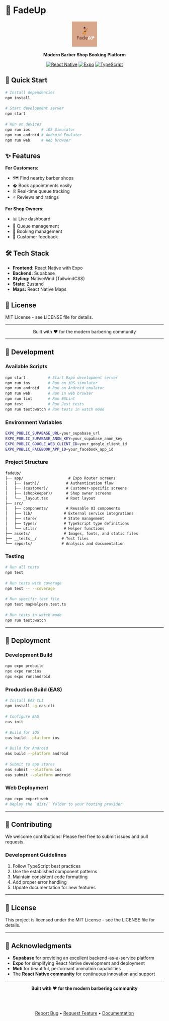 # 🔺 FadeUp

<div align="center">
  <img src="./assets/images/icon.png" alt="FadeUp Logo" width="80" height="80">
  
  **Modern Barber Shop Booking Platform**
  
  [![React Native](https://img.shields.io/badge/React%20Native-0.80.1-61DAFB?style=flat&logo=react)](https://reactnative.dev)
  [![Expo](https://img.shields.io/badge/Expo%20SDK-51-000020?style=flat&logo=expo)](https://expo.dev)
  [![TypeScript](https://img.shields.io/badge/TypeScript-5.3.3-3178C6?style=flat&logo=typescript&logoColor=white)](https://typescriptlang.org)
</div>

## 🚀 Quick Start

```bash
# Install dependencies
npm install

# Start development server
npm start

# Run on devices
npm run ios     # iOS Simulator
npm run android # Android Emulator
npm run web     # Web browser
```

## ✨ Features

**For Customers:**
- 🗺️ Find nearby barber shops
- � Book appointments easily
- ⏰ Real-time queue tracking
- ⭐ Reviews and ratings

**For Shop Owners:**
- 📊 Live dashboard
- 👥 Queue management
- 📝 Booking management
- 💬 Customer feedback

## 🛠️ Tech Stack

- **Frontend:** React Native with Expo
- **Backend:** Supabase
- **Styling:** NativeWind (TailwindCSS)
- **State:** Zustand
- **Maps:** React Native Maps

## 📄 License

MIT License - see LICENSE file for details.

---

<div align="center">
  Built with ❤️ for the modern barbering community
</div>

---

## 🔧 Development

### Available Scripts
```bash
npm start          # Start Expo development server
npm run ios        # Run on iOS simulator
npm run android    # Run on Android emulator
npm run web        # Run in web browser
npm run lint       # Run ESLint
npm test           # Run Jest tests
npm run test:watch # Run tests in watch mode
```

### Environment Variables
```bash
EXPO_PUBLIC_SUPABASE_URL=your_supabase_url
EXPO_PUBLIC_SUPABASE_ANON_KEY=your_supabase_anon_key
EXPO_PUBLIC_GOOGLE_WEB_CLIENT_ID=your_google_client_id
EXPO_PUBLIC_FACEBOOK_APP_ID=your_facebook_app_id
```

### Project Structure
```
fadeUp/
├── app/                    # Expo Router screens
│   ├── (auth)/            # Authentication flow
│   ├── (customer)/        # Customer-specific screens
│   ├── (shopkeeper)/      # Shop owner screens
│   └── _layout.tsx        # Root layout
├── src/
│   ├── components/        # Reusable UI components
│   ├── lib/              # External service integrations
│   ├── store/            # State management
│   ├── types/            # TypeScript type definitions
│   └── utils/            # Helper functions
├── assets/               # Images, fonts, and static files
├── __tests__/           # Test files
└── reports/             # Analysis and documentation
```

### Testing
```bash
# Run all tests
npm test

# Run tests with coverage
npm test -- --coverage

# Run specific test file
npm test mapHelpers.test.ts

# Run tests in watch mode
npm run test:watch
```

---

## 🚀 Deployment

### Development Build
```bash
npx expo prebuild
npx expo run:ios
npx expo run:android
```

### Production Build (EAS)
```bash
# Install EAS CLI
npm install -g eas-cli

# Configure EAS
eas init

# Build for iOS
eas build --platform ios

# Build for Android
eas build --platform android

# Submit to app stores
eas submit --platform ios
eas submit --platform android
```

### Web Deployment
```bash
npx expo export:web
# Deploy the `dist/` folder to your hosting provider
```

---

## 🤝 Contributing

We welcome contributions! Please feel free to submit issues and pull requests.

### Development Guidelines

1. Follow TypeScript best practices
2. Use the established component patterns
3. Maintain consistent code formatting
4. Add proper error handling
5. Update documentation for new features

---

## 📄 License

This project is licensed under the MIT License - see the LICENSE file for details.

---

## 🙏 Acknowledgments

- **Supabase** for providing an excellent backend-as-a-service platform
- **Expo** for simplifying React Native development and deployment
- **Moti** for beautiful, performant animation capabilities
- The **React Native community** for continuous innovation and support

---

<div align="center">
  <strong>Built with ❤️ for the modern barbering community</strong>
  
  <br><br>
  
  [Report Bug](https://github.com/abhinav28birajdar/FadeUp/issues) • 
  [Request Feature](https://github.com/abhinav28birajdar/FadeUp/issues) • 
  [Documentation](https://github.com/abhinav28birajdar/FadeUp/wiki)
</div>
